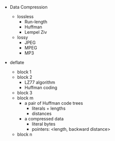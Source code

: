 - Data Compression
    - lossless
        - Run-length
        - Huffman
        - Lempel Ziv
    - lossy
        - JPEG
        - MPEG
        - MP3


- deflate
    - block 1
    - block 2
        - LZ77 algorithm
        - Huffman coding
    - block 3
    - block m
        - a pair of Huffman code trees
            - literals + lengths
            - distances
        - a compressed data
            - literal bytes
            - pointers: <length, backward distance>
    - block n
